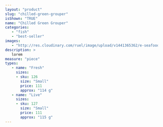 ```yaml
---
layout: "product"
slug: "chilled-green-grouper"
isShown: "TRUE"
name: "Chilled Green Grouper"
categories:
   - "fish"
   - "best-seller"
images:
   - "http://res.cloudinary.com/ruel/image/upload/v1441365362/e-seafoods/chilled-green-grouper.jpg"
description: >
   lorem
measure: "piece"
types: 
   - name: "Fresh"
     sizes: 
     - sku: 126
       size: "Small"
       price: 111
       approx: "114 g"
   - name: "Live"
     sizes: 
     - sku: 127
       size: "Small"
       price: 111
       approx: "115 g"
---
```

